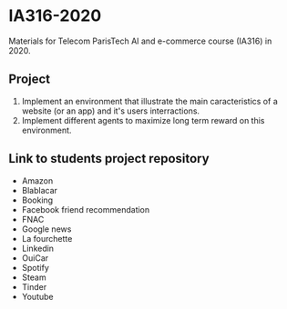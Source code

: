 # IA316-2020
Materials for Telecom ParisTech AI and e-commerce course (IA316) in 2020.


## Project
1. Implement an environment that illustrate the main caracteristics of a website (or an app) and it's users interractions.
2. Implement different agents to maximize long term reward on this environment.


## Link to students project repository

- Amazon
- Blablacar
- Booking
- Facebook friend recommendation
- FNAC
- Google news 
- La fourchette
- Linkedin
- OuiCar
- Spotify
- Steam
- Tinder
- Youtube
